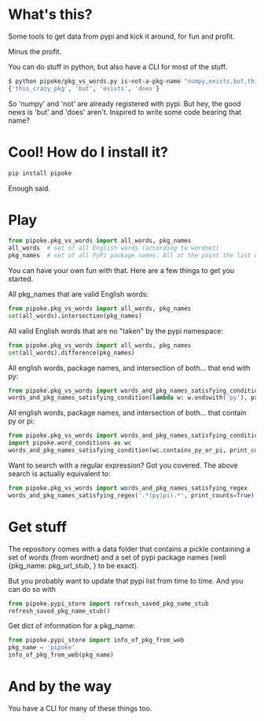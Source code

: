 # What's this?

Some tools to get data from pypi and kick it around, for fun and profit.

Minus the profit.

You can do stuff in python, but also have a CLI for most of the stuff. 

```bash
$ python pipoke/pkg_vs_words.py is-not-a-pkg-name "numpy,exists,but,this_crazy_pkg,does,not"
{'this_crazy_pkg', 'but', 'exists', 'does'}
```
So 'numpy' and 'not' are already registered with pypi. 
But hey, the good news is 'but' and 'does' aren't. 
Inspired to write some code bearing that name?
 
# Cool! How do I install it?

```bash
pip install pipoke
```

Enough said.

# Play

```python
from pipoke.pkg_vs_words import all_words, pkg_names
all_words  # set of all English words (according to wordnet)
pkg_names  # set of all PyPi package names. All at the point the list was slurped
```

You can have your own fun with that. Here are a few things to get you started. 

All pkg_names that are valid English words:
```python
from pipoke.pkg_vs_words import all_words, pkg_names
set(all_words).intersection(pkg_names)
```

All valid English words that are no "taken" by the pypi namespace:
```python
from pipoke.pkg_vs_words import all_words, pkg_names
set(all_words).difference(pkg_names)
```

All english words, package names, and intersection of both... that end with py:
```python
from pipoke.pkg_vs_words import words_and_pkg_names_satisfying_condition
words_and_pkg_names_satisfying_condition(lambda w: w.endswith('py'), print_counts=True)
```

All english words, package names, and intersection of both... that contain py or pi:
```python
from pipoke.pkg_vs_words import words_and_pkg_names_satisfying_condition
import pipoke.word_conditions as wc
words_and_pkg_names_satisfying_condition(wc.contains_py_or_pi, print_counts=True)
```

Want to search with a regular expression? Got you covered. 
The above search is actually equivalent to:
```python
from pipoke.pkg_vs_words import words_and_pkg_names_satisfying_regex
words_and_pkg_names_satisfying_regex('.*(py|pi).*', print_counts=True)
```

# Get stuff

The repository comes with a data folder that contains a pickle containing a set of words (from wordnet) 
and a set of pypi package names (well {pkg_name: pkg_url_stub, } to be exact). 

But you probably want to update that pypi list from time to time. And you can do so with

```python 
from pipoke.pypi_store import refresh_saved_pkg_name_stub
refresh_saved_pkg_name_stub()
```

Get dict of information for a pkg_name:

```python
from pipoke.pypi_store import info_of_pkg_from_web
pkg_name = 'pipoke'
info_of_pkg_from_web(pkg_name)
```

# And by the way

You have a CLI for many of these things too.